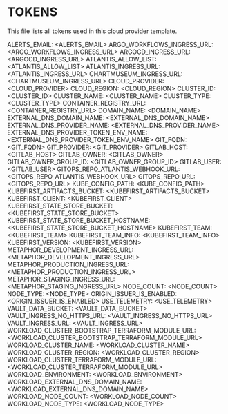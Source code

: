 # TOKENS

This file lists all tokens used in this cloud provider template.

ALERTS_EMAIL: <ALERTS_EMAIL>
ARGO_WORKFLOWS_INGRESS_URL: <ARGO_WORKFLOWS_INGRESS_URL>
ARGOCD_INGRESS_URL: <ARGOCD_INGRESS_URL>
ATLANTIS_ALLOW_LIST: <ATLANTIS_ALLOW_LIST>
ATLANTIS_INGRESS_URL: <ATLANTIS_INGRESS_URL>
CHARTMUSEUM_INGRESS_URL: <CHARTMUSEUM_INGRESS_URL>
CLOUD_PROVIDER: <CLOUD_PROVIDER>
CLOUD_REGION: <CLOUD_REGION>
CLUSTER_ID: <CLUSTER_ID>
CLUSTER_NAME: <CLUSTER_NAME>
CLUSTER_TYPE: <CLUSTER_TYPE>
CONTAINER_REGISTRY_URL: <CONTAINER_REGISTRY_URL>
DOMAIN_NAME: <DOMAIN_NAME>
EXTERNAL_DNS_DOMAIN_NAME: <EXTERNAL_DNS_DOMAIN_NAME>
EXTERNAL_DNS_PROVIDER_NAME: <EXTERNAL_DNS_PROVIDER_NAME>
EXTERNAL_DNS_PROVIDER_TOKEN_ENV_NAME: <EXTERNAL_DNS_PROVIDER_TOKEN_ENV_NAME>
GIT_FQDN: <GIT_FQDN>
GIT_PROVIDER: <GIT_PROVIDER>
GITLAB_HOST: <GITLAB_HOST>
GITLAB_OWNER: <GITLAB_OWNER>
GITLAB_OWNER_GROUP_ID: <GITLAB_OWNER_GROUP_ID>
GITLAB_USER: <GITLAB_USER>
GITOPS_REPO_ATLANTIS_WEBHOOK_URL: <GITOPS_REPO_ATLANTIS_WEBHOOK_URL>
GITOPS_REPO_URL: <GITOPS_REPO_URL>
KUBE_CONFIG_PATH: <KUBE_CONFIG_PATH>
KUBEFIRST_ARTIFACTS_BUCKET: <KUBEFIRST_ARTIFACTS_BUCKET>
KUBEFIRST_CLIENT: <KUBEFIRST_CLIENT>
KUBEFIRST_STATE_STORE_BUCKET: <KUBEFIRST_STATE_STORE_BUCKET>
KUBEFIRST_STATE_STORE_BUCKET_HOSTNAME: <KUBEFIRST_STATE_STORE_BUCKET_HOSTNAME>
KUBEFIRST_TEAM: <KUBEFIRST_TEAM>
KUBEFIRST_TEAM_INFO: <KUBEFIRST_TEAM_INFO>
KUBEFIRST_VERSION: <KUBEFIRST_VERSION>
METAPHOR_DEVELOPMENT_INGRESS_URL: <METAPHOR_DEVELOPMENT_INGRESS_URL>
METAPHOR_PRODUCTION_INGRESS_URL: <METAPHOR_PRODUCTION_INGRESS_URL>
METAPHOR_STAGING_INGRESS_URL: <METAPHOR_STAGING_INGRESS_URL>
NODE_COUNT: <NODE_COUNT>
NODE_TYPE: <NODE_TYPE>
ORIGIN_ISSUER_IS_ENABLED: <ORIGIN_ISSUER_IS_ENABLED>
USE_TELEMETRY: <USE_TELEMETRY>
VAULT_DATA_BUCKET: <VAULT_DATA_BUCKET>
VAULT_INGRESS_NO_HTTPS_URL: <VAULT_INGRESS_NO_HTTPS_URL>
VAULT_INGRESS_URL: <VAULT_INGRESS_URL>
WORKLOAD_CLUSTER_BOOTSTRAP_TERRAFORM_MODULE_URL: <WORKLOAD_CLUSTER_BOOTSTRAP_TERRAFORM_MODULE_URL>
WORKLOAD_CLUSTER_NAME: <WORKLOAD_CLUSTER_NAME>
WORKLOAD_CLUSTER_REGION: <WORKLOAD_CLUSTER_REGION>
WORKLOAD_CLUSTER_TERRAFORM_MODULE_URL: <WORKLOAD_CLUSTER_TERRAFORM_MODULE_URL>
WORKLOAD_ENVIRONMENT: <WORKLOAD_ENVIRONMENT>
WORKLOAD_EXTERNAL_DNS_DOMAIN_NAME: <WORKLOAD_EXTERNAL_DNS_DOMAIN_NAME>
WORKLOAD_NODE_COUNT: <WORKLOAD_NODE_COUNT>
WORKLOAD_NODE_TYPE: <WORKLOAD_NODE_TYPE>